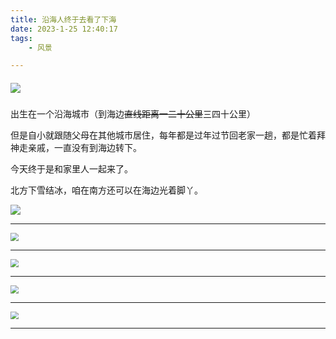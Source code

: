 ```yaml
---
title: 沿海人终于去看了下海
date: 2023-1-25 12:40:17
tags:
    - 风景

---
```




#####  ![](https://pic.imgdb.cn/item/63d4f918face21e9ef18e34a.jpg)

<!--more-->

出生在一个沿海城市（到海边~~直线距离一二十公里~~三四十公里）

但是自小就跟随父母在其他城市居住，每年都是过年过节回老家一趟，都是忙着拜神走亲戚，一直没有到海边转下。

今天终于是和家里人一起来了。

北方下雪结冰，咱在南方还可以在海边光着脚丫。

![](https://pic.imgdb.cn/item/63d4f9ebface21e9ef1ad717.png)

------

<img src="https://pic.imgdb.cn/item/63d4f918face21e9ef18e404.jpg" style="zoom: 80%;" />

------

<img src="https://pic.imgdb.cn/item/63d4f918face21e9ef18e3ca.jpg" style="zoom:80%;" />

------

<img src="https://pic.imgdb.cn/item/63d4f918face21e9ef18e3a4.jpg" style="zoom:80%;" />

------

<img src="https://pic.imgdb.cn/item/63d4f918face21e9ef18e37c.jpg" style="zoom:80%;" />

------

